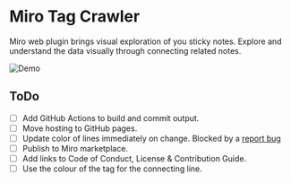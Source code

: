 # Miro Tag Crawler

Miro web plugin brings visual exploration of you sticky notes.
Explore and understand the data visually through connecting related notes.

![Demo](./img/tag-crawler-demo.gif)


## ToDo
* [ ] Add GitHub Actions to build and commit output.
* [ ] Move hosting to GitHub pages.
* [ ] Update color of lines immediately on change. Blocked by a [report bug](https://community.miro.com/developer-platform-and-apis-57/widget-style-changes-ignored-in-update-function-7089)
* [ ] Publish to Miro marketplace.
* [ ] Add links to Code of Conduct, License & Contribution Guide.
* [ ] Use the colour of the tag for the connecting line.